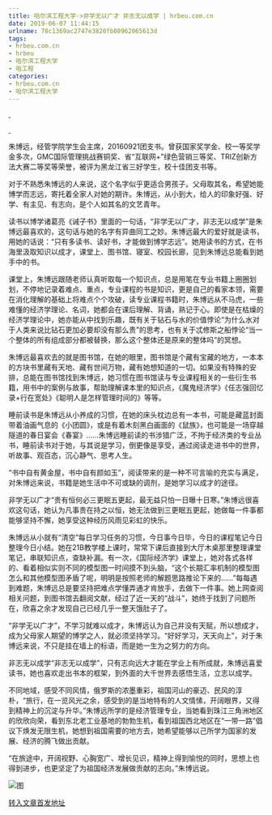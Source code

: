 ```yaml
---
title: 哈尔滨工程大学->非学无以广才 非志无以成学 | hrbeu.com.cn
date: 2019-06-07 11:44:15
urlname: 78c1369ac2747e3820fb08962065613d
tags: 
- hrbeu.com.cn
- hrbeu
- 哈尔滨工程大学
- 哈工程
categories:
- hrbeu.com.cn
- 哈尔滨工程大学
---
```



[ ](/news/UploadFiles_4906/201906/2019060710321705.jpg)

[ ](/news/UploadFiles_4906/201906/2019060710321705.jpg)

朱博远，经管学院学生会主席，20160921团支书。曾获国家奖学金、校一等奖学金多次，GMC国际管理挑战赛铜奖、省“互联网+”绿色营销三等奖、TRIZ创新方法大赛二等奖等荣誉，被评为黑龙江省三好学生，校十佳团支书等。

对于不熟悉朱博远的人来说，这个名字似乎更适合男孩子。父母取其名，希望她能博学而志远，寄托着全家人对她的期许。朱博远，从小到大，给人的印象好强、好学、有主见、有志向，是个人如其名的文艺青年。

读书以博学诸葛亮《诫子书》里面的一句话，“非学无以广才，非志无以成学”是朱博远最喜欢的，这句话与她的名字有异曲同工之妙。朱博远最大的爱好就是读书，用她的话说：“只有多读书、读好书，才能做到博学志远”。她用读书的方式，在书海里汲取知识以成才，课堂上、图书馆、寝室、校园长廊，见到朱博远总能看到她手中的书。

课堂上，朱博远跟随老师认真听取每一个知识点，总是用笔在专业书籍上圈圈划划，不停地记录着难点、重点，专业课程的书是知识，更是自己的看家本领，需要在消化理解的基础上将难点个个攻破，读专业课程书籍时，朱博远从不马虎，一些难懂的经济学理论、名词，她都会在课后理解、背诵，熟记于心。即使是在枯燥的经济学理论中，她亦能从中找到乐趣，既有关于钻石与水的价值悖论“为什么水对于人类来说比钻石更加必要却没有那么贵”的思考，也有关于忒修斯之船悖论“当一个整体的所有组成部分都被替换，那么这个整体还是原来的整体吗”的冥想。

朱博远最喜欢去的就是图书馆，在她的眼里，图书馆是个藏有宝藏的地方，一本本的方块书里藏有天地、藏有世间万物，藏有她想知道的一切。如果没有特殊的安排，总能在图书馆找到朱博远，她习惯在图书馆读与专业课程相关的一些衍生书籍，用书中的案例与故事，帮助理解课本里的知识点，《魔鬼经济学》《任志强回忆录+行在宽处》《聪明人是怎样管理时间的》等等。

睡前读书是朱博远从小养成的习惯，在她的床头枕边总有一本书，可能是藏蓝封面带着油画气息的《小团圆》，或是有着木刻黑白画面的《鼠族》，也可能是一场穿越隧道的春日宴会《春宴》……朱博远睡前读的书涉猎广泛，不拘于经济类的专业丛书，睡前读书对于她，与其说是学习，倒更像是享受，通过阅读走进书中的世界，听故事、观百态，沉心静气、思考人生。

“书中自有黄金屋，书中自有颜如玉”，阅读带来的是一种不可言喻的充实与满足，对朱博远来说，书籍是她生活中不可或缺的调剂，是她学习以成才的途径。

非学无以广才“贵有恒何必三更眠五更起，最无益只怕一日曝十日寒。”朱博远很喜欢这句话，她认为凡事贵在持之以恒，她无法做到三更眠五更起，她做每一件事都能够坚持不懈，她享受这种经历风雨见彩虹的快乐。

朱博远从小就有“清空”每日学习任务的习惯，今日事今日毕，今日的课程笔记今日整理今日小结。她在21B教学楼上课时，常常下课后直接到大厅木桌那里整理课堂笔记，串联知识点，查缺补漏。有一次，《国际经济学》课堂上，她对各式各样的、看着相似实则不同的模型图一时间摸不到头脑，“这个长期汇率机制的模型图怎么和其他模型图矛盾了呢，明明是按照老师的解题思路推论下来的……”每每遇到难题，朱博远总是要坚持把难点学懂弄通才肯放手，去做下一件事。她上网查阅相关问题，到图书馆去翻阅文献，经过了近一天的“战斗”，她终于找到了问题所在，欣喜之余才发现自己已经几乎一整天饿肚子了。

“非学无以广才”，不学习就难以成才，朱博远认为自己并没有天赋，所以想成才，成为父母家人期望的博学之人，就必须坚持学习。“好好学习，天天向上”，对于朱博远来说，不只是挂在墙上的标语，而是她一生为之努力的方向。

非志无以成学“非志无以成学”，只有志向远大才能在学业上有所成就，朱博远喜爱读书，她也喜欢走出书本的框架，到外面的大千世界去感悟生活，立志以成学。

不同地域，感受不同风情，俄罗斯的浓墨重彩，祖国河山的豪迈、民风的淳朴，“旅行，在一览风光之余，感受到的是当地特有的人文情愫，开阔眼界，又得到精神上的沉淀与升华。”朱博远所学的是经济管理专业，当她看到珠江三角洲地区的欣欣向荣，看到东北老工业基地的勃勃生机，看到祖国西北地区在“一带一路”倡议下焕发无限生机，她想到祖国需要的地方去，她希望能够以己所学为国家的发展、经济的腾飞做出贡献。

“在旅途中，开阔视野、心胸宽广、增长见识，精神上得到愉悦的同时，思想上也得到进步，也更坚定了为祖国经济发展做贡献的志向。”朱博远说。



![图](http://gongxue.cn/news/UploadFiles_4906/201906/2019060710321705.jpg)

[转入文章首发地址](http://gongxue.cn/news/2019/201906/news_195701.html)